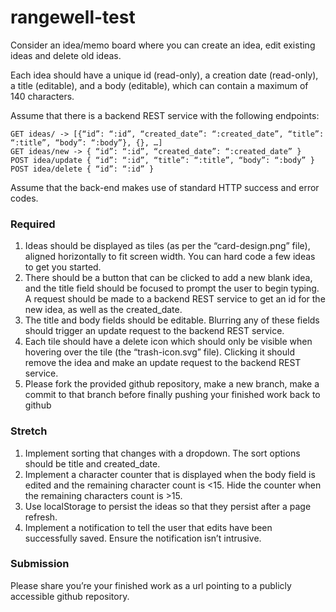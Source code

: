 # rangewell-test


Consider an idea/memo board where you can create an idea, edit existing ideas and delete old ideas.

Each idea should have a unique id (read-only), a creation date (read-only), a title (editable), and a body (editable), which can contain a maximum of 140 characters. 

Assume that there is a backend REST service with the following endpoints:
```
GET ideas/ -> [{“id”: “:id”, “created_date”: “:created_date”, “title”: “:title”, “body”: “:body”}, {}, …]
GET ideas/new -> { “id”: “:id”, “created_date”: “:created_date” } 
POST idea/update { “id”: “:id”, “title”: “:title”, “body”: “:body” }
POST idea/delete { “id”: “:id” }
```
Assume that the back-end makes use of standard HTTP success and error codes. 

### Required
1.	Ideas should be displayed as tiles (as per the “card-design.png” file), aligned horizontally to fit screen width. You can hard code a few ideas to get you started. 
2.	There should be a button that can be clicked to add a new blank idea, and the title field should be focused to prompt the user to begin typing. A request should be made to a backend REST service to get an id for the new idea, as well as the created_date. 
3.	The title and body fields should be editable. Blurring any of these fields should trigger an update request to the backend REST service. 
4.	Each tile should have a delete icon which should only be visible when hovering over the tile (the “trash-icon.svg” file). Clicking it should remove the idea and make an update request to the backend REST service.
5.	Please fork the provided github repository, make a new branch, make a commit to that branch before finally pushing your finished work back to github

### Stretch 
1.	Implement sorting that changes with a dropdown. The sort options should be title and created_date. 
2.	Implement a character counter that is displayed when the body field is edited and the remaining character count is <15. Hide the counter when the remaining characters count is >15. 
3.	Use localStorage to persist the ideas so that they persist after a page refresh.  
4.	Implement a notification to tell the user that edits have been successfully saved. Ensure the notification isn’t intrusive. 

### Submission
Please share you’re your finished work as a url pointing to a publicly accessible github repository.
